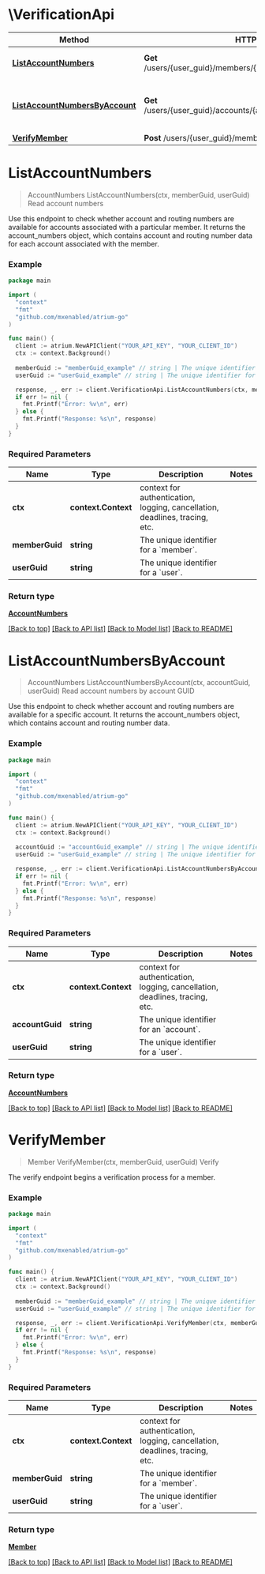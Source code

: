 # \VerificationApi

Method | HTTP request | Description
------------- | ------------- | -------------
[**ListAccountNumbers**](VerificationApi.md#ListAccountNumbers) | **Get** /users/{user_guid}/members/{member_guid}/account_numbers | Read account numbers
[**ListAccountNumbersByAccount**](VerificationApi.md#ListAccountNumbersByAccount) | **Get** /users/{user_guid}/accounts/{account_guid}/account_numbers | Read account numbers by account GUID
[**VerifyMember**](VerificationApi.md#VerifyMember) | **Post** /users/{user_guid}/members/{member_guid}/verify | Verify


# **ListAccountNumbers**
> AccountNumbers ListAccountNumbers(ctx, memberGuid, userGuid)
Read account numbers

Use this endpoint to check whether account and routing numbers are available for accounts associated with a particular member. It returns the account_numbers object, which contains account and routing number data for each account associated with the member.

### Example
```go
package main

import (
  "context"
  "fmt"
  "github.com/mxenabled/atrium-go"
)

func main() {
  client := atrium.NewAPIClient("YOUR_API_KEY", "YOUR_CLIENT_ID")
  ctx := context.Background()
  
  memberGuid := "memberGuid_example" // string | The unique identifier for a `member`.
  userGuid := "userGuid_example" // string | The unique identifier for a `user`.

  response, _, err := client.VerificationApi.ListAccountNumbers(ctx, memberGuid, userGuid)
  if err != nil {
    fmt.Printf("Error: %v\n", err)
  } else {
    fmt.Printf("Response: %s\n", response)
  }
}
```

### Required Parameters

Name | Type | Description  | Notes
------------- | ------------- | ------------- | -------------
 **ctx** | **context.Context** | context for authentication, logging, cancellation, deadlines, tracing, etc.
  **memberGuid** | **string**| The unique identifier for a &#x60;member&#x60;. | 
  **userGuid** | **string**| The unique identifier for a &#x60;user&#x60;. | 

### Return type

[**AccountNumbers**](AccountNumbers.md)

[[Back to top]](#) [[Back to API list]](../README.md#documentation-for-api-endpoints) [[Back to Model list]](../README.md#documentation-for-models) [[Back to README]](../README.md)

# **ListAccountNumbersByAccount**
> AccountNumbers ListAccountNumbersByAccount(ctx, accountGuid, userGuid)
Read account numbers by account GUID

Use this endpoint to check whether account and routing numbers are available for a specific account. It returns the account_numbers object, which contains account and routing number data.

### Example
```go
package main

import (
  "context"
  "fmt"
  "github.com/mxenabled/atrium-go"
)

func main() {
  client := atrium.NewAPIClient("YOUR_API_KEY", "YOUR_CLIENT_ID")
  ctx := context.Background()
  
  accountGuid := "accountGuid_example" // string | The unique identifier for an `account`.
  userGuid := "userGuid_example" // string | The unique identifier for a `user`.

  response, _, err := client.VerificationApi.ListAccountNumbersByAccount(ctx, accountGuid, userGuid)
  if err != nil {
    fmt.Printf("Error: %v\n", err)
  } else {
    fmt.Printf("Response: %s\n", response)
  }
}
```

### Required Parameters

Name | Type | Description  | Notes
------------- | ------------- | ------------- | -------------
 **ctx** | **context.Context** | context for authentication, logging, cancellation, deadlines, tracing, etc.
  **accountGuid** | **string**| The unique identifier for an &#x60;account&#x60;. | 
  **userGuid** | **string**| The unique identifier for a &#x60;user&#x60;. | 

### Return type

[**AccountNumbers**](AccountNumbers.md)

[[Back to top]](#) [[Back to API list]](../README.md#documentation-for-api-endpoints) [[Back to Model list]](../README.md#documentation-for-models) [[Back to README]](../README.md)

# **VerifyMember**
> Member VerifyMember(ctx, memberGuid, userGuid)
Verify

The verify endpoint begins a verification process for a member.

### Example
```go
package main

import (
  "context"
  "fmt"
  "github.com/mxenabled/atrium-go"
)

func main() {
  client := atrium.NewAPIClient("YOUR_API_KEY", "YOUR_CLIENT_ID")
  ctx := context.Background()
  
  memberGuid := "memberGuid_example" // string | The unique identifier for a `member`.
  userGuid := "userGuid_example" // string | The unique identifier for a `user`.

  response, _, err := client.VerificationApi.VerifyMember(ctx, memberGuid, userGuid)
  if err != nil {
    fmt.Printf("Error: %v\n", err)
  } else {
    fmt.Printf("Response: %s\n", response)
  }
}
```

### Required Parameters

Name | Type | Description  | Notes
------------- | ------------- | ------------- | -------------
 **ctx** | **context.Context** | context for authentication, logging, cancellation, deadlines, tracing, etc.
  **memberGuid** | **string**| The unique identifier for a &#x60;member&#x60;. | 
  **userGuid** | **string**| The unique identifier for a &#x60;user&#x60;. | 

### Return type

[**Member**](Member.md)

[[Back to top]](#) [[Back to API list]](../README.md#documentation-for-api-endpoints) [[Back to Model list]](../README.md#documentation-for-models) [[Back to README]](../README.md)

